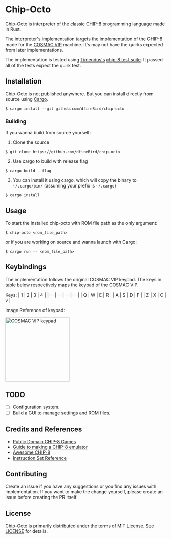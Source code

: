 # Chip-Octo
Chip-Octo is interpreter of the classic [CHIP-8](https://en.wikipedia.org/wiki/CHIP-8) programming language made in Rust.

The interpreter's implementation targets the implementation of the CHIP-8 made for the [COSMAC VIP](https://en.wikipedia.org/wiki/COSMAC_VIP) machine.
It's may not have the quirks expected from later implementations.

The implementation is tested using [Timendus's](https://github.com/Timendus/) [chip-8 test suite](https://github.com/Timendus/chip8-test-suite). It passed all of the tests expect the quirk test.

## Installation
Chip-Octo is not published anywhere. But you can install directly from source using [Cargo](https://doc.rust-lang.org/cargo/getting-started/installation.html).
```
$ cargo install --git github.com/dfireBird/chip-octo
```

### Building

If you wanna build from source yourself:

1.  Clone the source
```
$ git clone https://github.com/dfireBird/chip-octo
```
2.  Use cargo to build with release flag
```
$ cargo build --flag
```
3.  You can install it using cargo, which will copy the binary to `~/.cargo/bin/` (assuming your prefix is `~/.cargo`)
```
$ cargo install
```

## Usage
To start the installed chip-octo with ROM file path as the only argument:
```
$ chip-octo <rom_file_path>
```
or if you are working on source and wanna launch with Cargo:
```
$ cargo run -- <rom_file_path>
```

## Keybindings

The implementation follows the original COSMAC VIP keypad.
The keys in table below respectively maps the keypad of the COSMAC VIP.

Keys:
| 1 | 2 | 3 | 4 |
|---|---|---|---|
| Q | W | E | R |
| A | S | D | F |
| Z | X | C | v |

Image Reference of keypad:

<img src="https://tobiasvl.github.io/assets/images/cosmac-vip-keypad.png" alt="COSMAC VIP keypad" width="200" />

## TODO
- [ ] Configuration system.
- [ ] Build a GUI to manage settings and ROM files.

## Credits and References

-   [Public Domain CHIP-8 Games](https://www.zophar.net/pdroms/chip8.html)
-   [Guide to making a CHIP-8 emulator](https://tobiasvl.github.io/blog/write-a-chip-8-emulator/)
-   [Awesome CHIP-8](https://chip-8.github.io/links/)
-   [Instruction Set Reference](https://github.com/mattmikolay/chip-8/wiki/CHIP%E2%80%908-Instruction-Set)

## Contributing

Create an issue if you have any suggestions or you find any issues with implementation.
If you want to make the change yourself, please create an issue before creating the PR itself.

## License

Chip-Octo is primarily distributed under the terms of MIT License.
See [LICENSE](LICENSE) for details.
